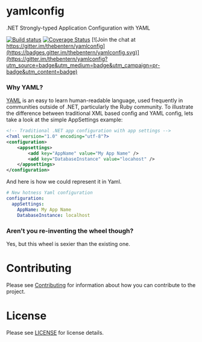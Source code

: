 # yamlconfig


.NET Strongly-typed Application Configuration with YAML


[![Build status](https://ci.appveyor.com/api/projects/status/fkl9q35b11f52es2?svg=true)](https://ci.appveyor.com/project/thebentern/yamlconfig)
[![Coverage Status](https://coveralls.io/repos/github/thebentern/yamlconfig/badge.svg?branch=master)](https://coveralls.io/github/thebentern/yamlconfig?branch=master)
[![Join the chat at https://gitter.im/thebentern/yamlconfig](https://badges.gitter.im/thebentern/yamlconfig.svg)](https://gitter.im/thebentern/yamlconfig?utm_source=badge&utm_medium=badge&utm_campaign=pr-badge&utm_content=badge)

### Why YAML?


[YAML](http://yaml.org/) is an easy to learn human-readable language, used frequently in communities outside of .NET, particularly the Ruby community. To illustrate the difference between traditional XML based config and YAML config, lets take a look at the simple AppSettings example:

```xml
<!-- Traditional .NET app configuration with app settings -->
<?xml version="1.0" encoding="utf-8"?>
<configuration>
    <appsettings> 
        <add key="AppName" value="My App Name" />
        <add key="DatabaseInstance" value="locahost" />
    </appsettings>
</configuration>
```

And here is how we could represent it in Yaml.

```yaml
# New hotness Yaml configuration
configuration:
  appSettings:
    AppName: My App Name
    DatabaseInstance: localhost
```

### Aren't you re-inventing the wheel though?

Yes, but this wheel is sexier than the existing one.


# Contributing

Please see [Contributing](Contributing.md) for information about how you can contribute to the project.


# License

Please see [LICENSE](LICENSE) for license details.
